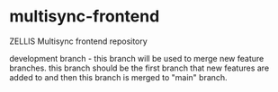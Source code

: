# multisync-frontend
ZELLIS Multisync frontend repository

development branch - this branch will be used to merge new feature branches. 
this branch should be the first branch that new features are added to and then this branch is merged to "main" branch.